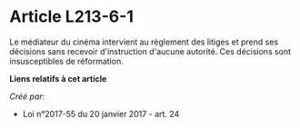 # Article L213-6-1

Le médiateur du cinéma intervient au règlement des litiges et prend ses décisions sans recevoir d'instruction d'aucune
autorité. Ces décisions sont insusceptibles de réformation.

**Liens relatifs à cet article**

_Créé par_:

  - Loi n°2017-55 du 20 janvier 2017 - art. 24
